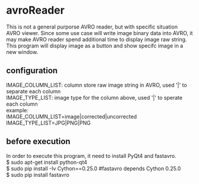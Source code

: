 # avroReader
This is not a general purporse AVRO reader, but with specific situation AVRO viewer. Since some use case will write image binary data into AVRO, it may make AVRO reader spend additional time to display image raw string. This program will display image as a button and show specifc image in a new window.

## configuration
IMAGE_COLUMN_LIST: column store raw image string in AVRO, used '|' to separate each column  
IMAGE_TYPE_LIST: image type for the column above, used '|' to sperate each column  
example:  
IMAGE_COLUMN_LIST=image|corrected|uncorrected  
IMAGE_TYPE_LIST=JPG|PNG|PNG  

## before execution
In order to execute this program, it need to install PyQt4 and fastavro.  
$ sudo apt-get install python-qt4  
$ sudo pip install -Iv Cython==0.25.0  #fastavro depends Cython 0.25.0  
$ sudo pip install fastavro  

